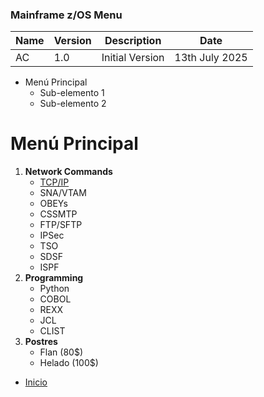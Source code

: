 ### Mainframe z/OS Menu

| Name | Version | Description | Date |
| ----------- | ----------- | ----------- | ----------- |
| AC | 1.0 | Initial Version | 13th July 2025 |

- Menú Principal
  - Sub-elemento 1
  - Sub-elemento 2

# Menú Principal

1.  **Network Commands**
    *   [TCP/IP](https://github.com/campa79/Mainframe_zOS/blob/main/Commands_TCPIP.md)
    *   SNA/VTAM
    *   OBEYs
    *   CSSMTP
    *   FTP/SFTP
    *   IPSec
    *   TSO
    *   SDSF
    *   ISPF
2.  **Programming**
    *   Python
    *   COBOL
    *   REXX
    *   JCL
    *   CLIST
3.  **Postres**
    *   Flan (80$)
    *   Helado (100$)

- [Inicio](https://github.com/campa79/Mainframe_zOS "Volver a la página de inicio")
